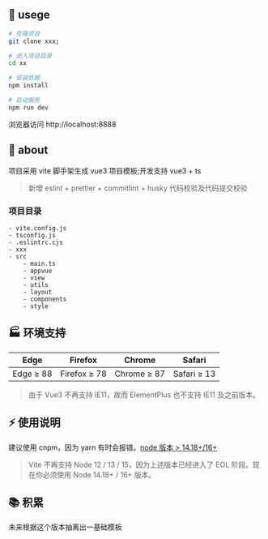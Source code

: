 ## 🚧 usege

```bash
# 克隆项目
git clone xxx;

# 进入项目目录
cd xx

# 安装依赖
npm install

# 启动服务
npm run dev
```

浏览器访问 http://localhost:8888

## 🌈 about

项目采用 vite 脚手架生成 vue3 项目模板;开发支持 vue3 + ts

> 新增 eslint + prettier + commitlint + husky 代码校验及代码提交校验

### 项目目录

```base
- vite.config.js
- tsconfig.js
- .eslintrc.cjs
- xxx
- src
    - main.ts
    - appvue
    - view
    - utils
    - layout
    - components
    - style
```

## 🏭 环境支持

| Edge      | Firefox      | Chrome      | Safari      |
| --------- | ------------ | ----------- | ----------- |
| Edge ≥ 88 | Firefox ≥ 78 | Chrome ≥ 87 | Safari ≥ 13 |

> 由于 Vue3 不再支持 IE11，故而 ElementPlus 也不支持 IE11 及之前版本。

## ⚡ 使用说明

建议使用 cnpm，因为 yarn 有时会报错。<a href="http://nodejs.cn/" target="_blank">node 版本 > 14.18+/16+</a>

> Vite 不再支持 Node 12 / 13 / 15，因为上述版本已经进入了 EOL 阶段。现在你必须使用 Node 14.18+ / 16+ 版本。

## 📚 积累

未来根据这个版本抽离出一基础模板
